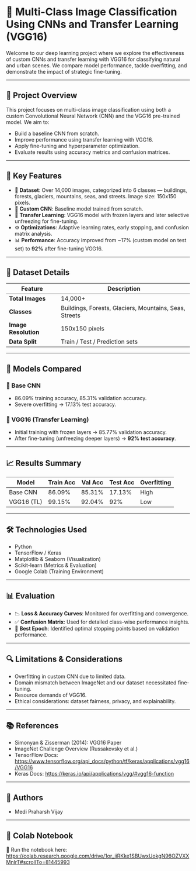 
# 🌄 Multi-Class Image Classification Using CNNs and Transfer Learning (VGG16)

Welcome to our deep learning project where we explore the effectiveness of custom CNNs and transfer learning with VGG16 for classifying natural and urban scenes. We compare model performance, tackle overfitting, and demonstrate the impact of strategic fine-tuning.

---

## 📌 Project Overview

This project focuses on multi-class image classification using both a custom Convolutional Neural Network (CNN) and the VGG16 pre-trained model. We aim to:

- Build a baseline CNN from scratch.
- Improve performance using transfer learning with VGG16.
- Apply fine-tuning and hyperparameter optimization.
- Evaluate results using accuracy metrics and confusion matrices.

---

## 🧠 Key Features

- 📁 **Dataset**: Over 14,000 images, categorized into 6 classes — buildings, forests, glaciers, mountains, seas, and streets. Image size: 150x150 pixels.
- 🧪 **Custom CNN**: Baseline model trained from scratch.
- 🔁 **Transfer Learning**: VGG16 model with frozen layers and later selective unfreezing for fine-tuning.
- ⚙️ **Optimizations**: Adaptive learning rates, early stopping, and confusion matrix analysis.
- 📊 **Performance**: Accuracy improved from ~17% (custom model on test set) to **92%** after fine-tuning VGG16.

---

## 📂 Dataset Details

| Feature             | Description |
|---------------------|-------------|
| **Total Images**    | 14,000+     |
| **Classes**         | Buildings, Forests, Glaciers, Mountains, Seas, Streets |
| **Image Resolution**| 150x150 pixels |
| **Data Split**      | Train / Test / Prediction sets |

---

## 🚀 Models Compared

### 🧱 Base CNN
- 86.09% training accuracy, 85.31% validation accuracy.
- Severe overfitting → 17.13% test accuracy.

### 🧠 VGG16 (Transfer Learning)
- Initial training with frozen layers → 85.77% validation accuracy.
- After fine-tuning (unfreezing deeper layers) → **92% test accuracy**.

---

## 📈 Results Summary

| Model       | Train Acc | Val Acc | Test Acc | Overfitting |
|-------------|-----------|---------|----------|-------------|
| Base CNN    | 86.09%    | 85.31%  | 17.13%   | High        |
| VGG16 (TL)  | 99.15%    | 92.04%  | 92%      | Low         |

---

## 🛠️ Technologies Used

- Python  
- TensorFlow / Keras  
- Matplotlib & Seaborn (Visualization)  
- Scikit-learn (Metrics & Evaluation)  
- Google Colab (Training Environment)

---

## 📊 Evaluation

- 📉 **Loss & Accuracy Curves**: Monitored for overfitting and convergence.
- ✅ **Confusion Matrix**: Used for detailed class-wise performance insights.
- 🧪 **Best Epoch**: Identified optimal stopping points based on validation performance.

---

## 🔍 Limitations & Considerations

- Overfitting in custom CNN due to limited data.
- Domain mismatch between ImageNet and our dataset necessitated fine-tuning.
- Resource demands of VGG16.
- Ethical considerations: dataset fairness, privacy, and explainability.

---

## 📚 References

- Simonyan & Zisserman (2014): VGG16 Paper  
- ImageNet Challenge Overview (Russakovsky et al.)  
- TensorFlow Docs: https://www.tensorflow.org/api_docs/python/tf/keras/applications/vgg16/VGG16  
- Keras Docs: https://keras.io/api/applications/vgg/#vgg16-function  

---

## 📎 Authors
- Medi Praharsh Vijay  

---

## 🔗 Colab Notebook

📘 Run the notebook here:  
https://colab.research.google.com/drive/1or_iiRKke1SBUwxUokgN96OZVXXMnlrT#scrollTo=81445993
